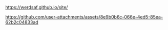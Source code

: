 https://werdsaf.github.io/site/


https://github.com/user-attachments/assets/8e9b0b6c-066e-4ed5-85ea-62b2c04833ad

